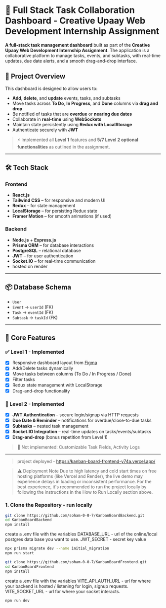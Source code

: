 # 🧩 Full Stack Task Collaboration Dashboard - Creative Upaay Web Development Internship Assignment

**A full-stack task management dashboard** built as part of the **Creative Upaay Web Development Internship Assignment**. The application is a collaborative platform to manage tasks, events, and subtasks, with real-time updates, due date alerts, and a smooth drag-and-drop interface.

## 🚀 Project Overview

This dashboard is designed to allow users to:
- **Add**, **delete**, and **update** events, tasks, and subtasks
- Move tasks across **To Do**, **In Progress**, and **Done** columns via **drag and drop**
- Be notified of tasks that are **overdue** or **nearing due dates**
- Collaborate in **real-time** using **WebSockets**
- Maintain state persistently using **Redux with LocalStorage**
- Authenticate securely with **JWT**

> ⚡ Implemented all **Level 1** features and **5/7 Level 2 optional functionalities** as outlined in the assignment.

---

## 🛠️ Tech Stack

### Frontend
- **React.js**
- **Tailwind CSS** – for responsive and modern UI
- **Redux** – for state management
- **LocalStorage** – for persisting Redux state
- **Framer Motion** – for smooth animations (if used)

### Backend
- **Node.js** + **Express.js**
- **Prisma ORM** – for database interactions
- **PostgreSQL** – relational database
- **JWT** – for user authentication
- **Socket.IO** – for real-time communication
- hosted on render

---

## 📦 Database Schema

- `User`  
- `Event` → `userId` (FK)  
- `Task` → `eventId` (FK)  
- `Subtask` → `taskId` (FK)  

---

## 🔑 Core Features

### ✅ Level 1 - Implemented
- [x] Responsive dashboard layout from [Figma](https://www.figma.com/design/2joKVlIEH43PfO9pFfsX51/DASHBOARD-DESIGN-TASK---CREATIVE-UPAAY?node-id=0-1&t=ShcwKcmHcyTqLA5T-1)
- [x] Add/Delete tasks dynamically
- [x] Move tasks between columns (To Do / In Progress / Done)
- [x] Filter tasks
- [x] Redux state management with LocalStorage
- [x] Drag-and-drop functionality

### 🌟 Level 2 - Implemented
- [x] **JWT Authentication** – secure login/signup via HTTP requests
- [x] **Due Date & Reminder** – notifications for overdue/close-to-due tasks
- [x] **Subtasks** – nested task management
- [x] **Socket.IO Integration** – real-time updates on tasks/events/subtasks
- [x] **Drag-and-drop** (bonus repetition from Level 1)

> 🧪 Not implemented: Customizable Task Fields, Activity Logs

---
> project deployed - https://kanban-board-frontend-y74a.vercel.app/

> ⚠️ Deployment Note
Due to high latency and cold start times on free hosting platforms (like Vercel and Render), the live demo may experience delays in loading or inconsistent performance.
For the best experience, it's recommended to run the project locally by following the instructions in the How to Run Locally section above.

### 1. Clone the Repository - run locally
```bash
git clone https://github.com/soham-0-0-7/KanbanBoardBackend.git
cd KanbanBoardBackend
npm install
```
create a .env file with the variables 
DATABASE_URL - url of the online/local postgres data base you want to use.
JWT_SECRET - secret key value
```bash
npx prisma migrate dev --name initial_migration
npm run start
```
```bash
git clone https://github.com/soham-0-0-7/KanbanBoardFrontend.git
cd KanbanBoardFrontend
npm install
```
create a .env file with the variables 
VITE_API_AUTH_URL - url for where your backend is hosted / listening for login, signup requests.
VITE_SOCKET_URL - url for where your socket interacts.
```bash
npm run dev
```

